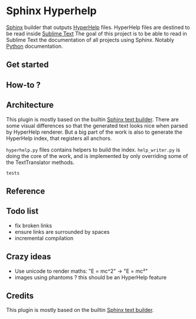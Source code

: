 # Sphinx Hyperhelp

[Sphinx](https://www.sphinx-doc.org/en/master/index.html) builder that outputs 
[HyperHelp](https://github.com/STealthy-and-haSTy/hyperhelpcore) files.
HyperHelp files are destined to be read inside [Sublime Text](https://www.sublimetext.com/)
The goal of this project is to be able to read in Sublime Text
the documentation of all projects using Sphinx.
Notably [Python](https://docs.python.org/3/) documentation.


## Get started

## How-to ?

## Architecture

This plugin is mostly based on the builtin [Sphinx text builder](https://www.sphinx-doc.org/en/master/usage/builders/index.html?highlight=text%20builder#sphinx.builders.text.TextBuilder).
There are some visual differences so that the generated text looks
nice when parsed by HyperHelp renderer.
But a big part of the work is also to generate the HyperHelp index,
that registers all anchors.

`hyperhelp.py` files contains helpers to build the index.
`help_writer.py` is doing the core of the work,
and is implemented by only overriding
some of the TextTranslator methods.

`tests` 

## Reference


## Todo list

* fix broken links
* ensure links are surrounded by spaces
* incremental compilation 

## Crazy ideas

* Use unicode to render maths: "E = mc^2" -> "E = mc²"
* images using phantoms ? this should be an HyperHelp feature

## Credits

This plugin is mostly based on the builtin [Sphinx text builder](https://www.sphinx-doc.org/en/master/usage/builders/index.html?highlight=text%20builder#sphinx.builders.text.TextBuilder).
